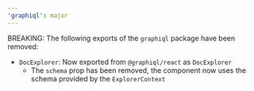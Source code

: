 ```yaml
---
'graphiql': major
---
```


BREAKING: The following exports of the `graphiql` package have been removed:
- `DocExplorer`: Now exported from `@graphiql/react` as `DocExplorer`
  - The `schema` prop has been removed, the component now uses the schema provided by the `ExplorerContext`
